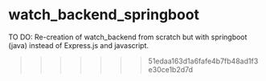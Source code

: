 
# watch_backend_springboot
TO DO:
Re-creation of watch_backend from scratch but with springboot (java) instead of Express.js and javascript.
>>>>>>> 51edaa163d1a6fafe4b7fb48ad1f3e30ce1b2d7d
